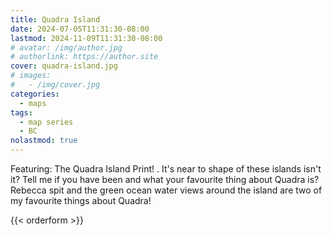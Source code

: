 ```yaml
---
title: Quadra Island
date: 2024-07-05T11:31:30-08:00
lastmod: 2024-11-09T11:31:30-08:00
# avatar: /img/author.jpg
# authorlink: https://author.site
cover: quadra-island.jpg
# images:
#   - /img/cover.jpg
categories:
  - maps
tags:
  - map series
  - BC
nolastmod: true
---
```


Featuring: The Quadra Island Print!
.
It's near to shape of these islands isn't it?
Tell me if you have been and what your favourite thing about Quadra is? Rebecca spit and the green ocean water views around the island are two of my favourite things about Quadra!

<!--more-->

{{< orderform >}}
